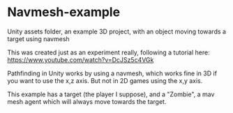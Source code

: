 # Navmesh-example
Unity assets folder, an example 3D project, with an object moving towards a target using navmesh

This was created just as an experiment really, following a tutorial here: https://www.youtube.com/watch?v=DcJSz5c4VGk

Pathfinding in Unity works by using a navmesh, which works fine in 3D if you want to use the x,z axis. But not in 2D games using the x,y axis. 

This example has a target (the player I suppose), and a "Zombie", a mav mesh agent which will always move towards the target. 

